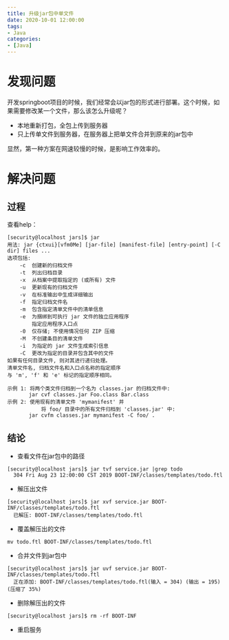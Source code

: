 ```yaml
---
title: 升级jar包中单文件
date: 2020-10-01 12:00:00
tags:
- Java
categories:
- [Java]
---
```


# 发现问题

开发springboot项目的时候，我们经常会以jar包的形式进行部署。这个时候，如果需要修改某一个文件，那么该怎么升级呢？
- 本地重新打包，全包上传到服务器
- 只上传单文件到服务器，在服务器上把单文件合并到原来的jar包中

显然，第一种方案在网速较慢的时候，是影响工作效率的。

<!-- more -->

# 解决问题

## 过程

查看help：

```shell
[security@localhost jars]$ jar
用法: jar {ctxui}[vfm0Me] [jar-file] [manifest-file] [entry-point] [-C dir] files ...
选项包括: 
    -c  创建新的归档文件
    -t  列出归档目录
    -x  从档案中提取指定的 (或所有) 文件
    -u  更新现有的归档文件
    -v  在标准输出中生成详细输出
    -f  指定归档文件名
    -m  包含指定清单文件中的清单信息
    -e  为捆绑到可执行 jar 文件的独立应用程序
        指定应用程序入口点
    -0  仅存储; 不使用情况任何 ZIP 压缩
    -M  不创建条目的清单文件
    -i  为指定的 jar 文件生成索引信息
    -C  更改为指定的目录并包含其中的文件
如果有任何目录文件, 则对其进行递归处理。
清单文件名, 归档文件名和入口点名称的指定顺序
与 'm', 'f' 和 'e' 标记的指定顺序相同。

示例 1: 将两个类文件归档到一个名为 classes.jar 的归档文件中: 
       jar cvf classes.jar Foo.class Bar.class 
示例 2: 使用现有的清单文件 'mymanifest' 并
           将 foo/ 目录中的所有文件归档到 'classes.jar' 中: 
       jar cvfm classes.jar mymanifest -C foo/ .
```

## 结论

* 查看文件在jar包中的路径

```shell
[security@localhost jars]$ jar tvf service.jar |grep todo
  304 Fri Aug 23 12:00:00 CST 2019 BOOT-INF/classes/templates/todo.ftl
```

* 解压出文件

```shell
[security@localhost jars]$ jar xvf service.jar BOOT-INF/classes/templates/todo.ftl
  已解压: BOOT-INF/classes/templates/todo.ftl
```

* 覆盖解压出的文件

```shell
mv todo.ftl BOOT-INF/classes/templates/todo.ftl
```

* 合并文件到jar包中

```shell
[security@localhost jars]$ jar uvf service.jar BOOT-INF/classes/templates/todo.ftl
  正在添加: BOOT-INF/classes/templates/todo.ftl(输入 = 304) (输出 = 195)(压缩了 35%)
```

* 删除解压出的文件

```shell
[security@localhost jars]$ rm -rf BOOT-INF
```

* 重启服务
